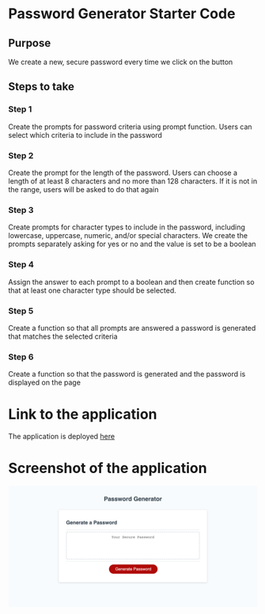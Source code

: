 # Password Generator Starter Code

## Purpose

We create a new, secure password every time we click on the button

## Steps to take

### Step 1

 Create the prompts for password criteria using prompt function. Users can select which criteria to include in the password

### Step 2

Create the prompt for the length of the password. Users can choose a length of at least 8 characters and no more than 128 characters. If it is not in the range, users will be asked to do that again

### Step 3

Create prompts for character types to include in the password, including lowercase, uppercase, numeric, and/or special characters. We create the prompts separately asking for yes or no and the value is set to be a boolean

### Step 4

Assign the answer to each prompt to a boolean and then create function so that at least one character type should be selected.

### Step 5

Create a function so that all prompts are answered a password is generated that matches the selected criteria

### Step 6

Create a function so that the password is generated and the password is displayed on the page

# Link to the application

The application is deployed [here](https://wangheer2010.github.io/PasswordGenerator/)

# Screenshot of the application

![screenshot](screencapture-wangheer2010-github-io-PasswordGenerator-2022-03-01-18_50_40.png)